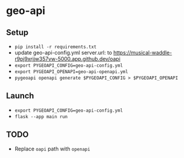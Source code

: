 # geo-api

## Setup

* `pip install -r requirements.txt`
* update geo-api-config.yml server.url: to https://musical-waddle-r9pj9xrjjw357vw-5000.app.github.dev/oapi
* `export PYGEOAPI_CONFIG=geo-api-config.yml`
* `export PYGEOAPI_OPENAPI=geo-api-openapi.yml`
* `pygeoapi openapi generate $PYGEOAPI_CONFIG > $PYGEOAPI_OPENAPI`

## Launch

* `export PYGEOAPI_CONFIG=geo-api-config.yml`
* `flask --app main run`

## TODO

* Replace `oapi` path with `openapi`